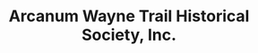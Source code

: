 ---
layout: repo
title: "Arcanum Wayne Trail Historical Society, Inc."
id: 236
permalink: repos/236/
---